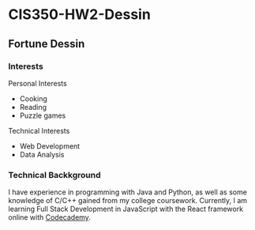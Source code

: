 # CIS350-HW2-Dessin

## Fortune Dessin

### Interests

Personal Interests

- Cooking
- Reading
- Puzzle games

Technical Interests

- Web Development
- Data Analysis

### Technical Backkground

I have experience in programming with Java and Python, as well as some knowledge of C/C++ gained from my college coursework. Currently, I am learning Full Stack Development in JavaScript with the React framework online with [Codecademy](https://www.codecademy.com/).
